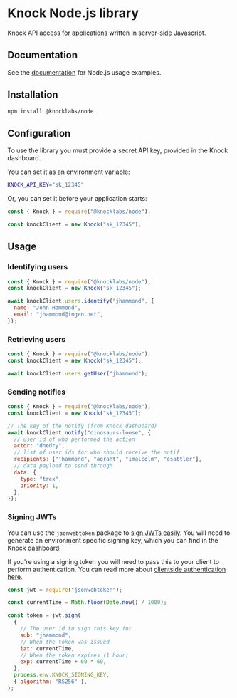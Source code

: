 # Knock Node.js library

Knock API access for applications written in server-side Javascript.

## Documentation

See the [documentation](https://docs.knock.app) for Node.js usage examples.

## Installation

```bash
npm install @knocklabs/node
```

## Configuration

To use the library you must provide a secret API key, provided in the Knock dashboard.

You can set it as an environment variable:

```bash
KNOCK_API_KEY="sk_12345"
```

Or, you can set it before your application starts:

```javascript
const { Knock } = require("@knocklabs/node");

const knockClient = new Knock("sk_12345");
```

## Usage

### Identifying users

```javascript
const { Knock } = require("@knocklabs/node");
const knockClient = new Knock("sk_12345");

await knockClient.users.identify("jhammond", {
  name: "John Hammond",
  email: "jhammond@ingen.net",
});
```

### Retrieving users

```javascript
const { Knock } = require("@knocklabs/node");
const knockClient = new Knock("sk_12345");

await knockClient.users.getUser("jhammond");
```

### Sending notifies

```javascript
const { Knock } = require("@knocklabs/node");
const knockClient = new Knock("sk_12345");

// The key of the notify (from Knock dashboard)
await knockClient.notify("dinosaurs-loose", {
  // user id of who performed the action
  actor: "dnedry",
  // list of user ids for who should receive the notif
  recipients: ["jhammond", "agrant", "imalcolm", "esattler"],
  // data payload to send through
  data: {
    type: "trex",
    priority: 1,
  },
});
```

### Signing JWTs

You can use the `jsonwebtoken` package to [sign JWTs easily](https://www.npmjs.com/package/jsonwebtoken#jwtsignpayload-secretorprivatekey-options-callback).
You will need to generate an environment specific signing key, which you can find in the Knock dashboard.

If you're using a signing token you will need to pass this to your client to perform authentication.
You can read more about [clientside authentication here](https://docs.knock.app/client-integration/authenticating-users).

```javascript
const jwt = require("jsonwebtoken");

const currentTime = Math.floor(Date.now() / 1000);

const token = jwt.sign(
  {
    // The user id to sign this key for
    sub: "jhammond",
    // When the token was issued
    iat: currentTime,
    // When the token expires (1 hour)
    exp: currentTime + 60 * 60,
  },
  process.env.KNOCK_SIGNING_KEY,
  { algorithm: "RS256" },
);
```
